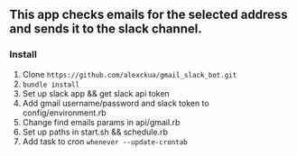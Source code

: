 ## This app checks emails for the selected address and sends it to the slack channel.

### Install
1. Clone `https://github.com/alexckua/gmail_slack_bot.git`
2. `bundle install`
3. Set up slack app && get slack api token
4. Add gmail username/password and slack token to config/environment.rb
5. Change find emails params in api/gmail.rb
6. Set up paths in start.sh && schedule.rb
7. Add task to cron `whenever --update-crontab`
